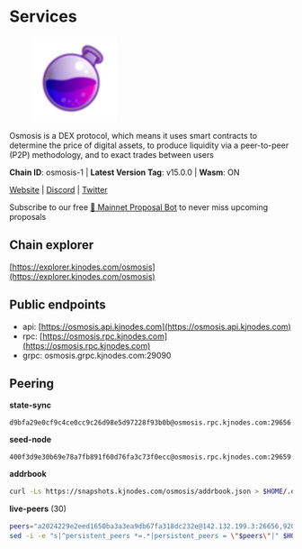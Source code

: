 # Services

<figure><img src="https://raw.githubusercontent.com/kj89/cosmos-images/main/logos/osmosis.png" width="150" alt=""><figcaption></figcaption></figure>

Osmosis is a DEX protocol, which means it uses smart contracts  to determine the price of digital assets, to produce liquidity  via a peer-to-peer (P2P) methodology, and to exact trades between users

**Chain ID**: osmosis-1 | **Latest Version Tag**: v15.0.0 | **Wasm**: ON

[Website](https://osmosis.zone) | [Discord](https://discord.gg/osmosis) | [Twitter](https://twitter.com/osmosiszone)



Subscribe to our free [🤖 Mainnet Proposal Bot](https://t.me/kjnodes_proposal_bot) to never miss upcoming proposals


## Chain explorer
[https://explorer.kjnodes.com/osmosis](https://explorer.kjnodes.com/osmosis)

## Public endpoints

* api: [https://osmosis.api.kjnodes.com](https://osmosis.api.kjnodes.com)
* rpc: [https://osmosis.rpc.kjnodes.com](https://osmosis.rpc.kjnodes.com)
* grpc: osmosis.grpc.kjnodes.com:29090

## Peering

**state-sync**

```text
d9bfa29e0cf9c4ce0cc9c26d98e5d97228f93b0b@osmosis.rpc.kjnodes.com:29656
```

**seed-node**

```text
400f3d9e30b69e78a7fb891f60d76fa3c73f0ecc@osmosis.rpc.kjnodes.com:29659
```

**addrbook**
```bash
curl -Ls https://snapshots.kjnodes.com/osmosis/addrbook.json > $HOME/.osmosisd/config/addrbook.json
```

**live-peers** (30)
```bash
peers="a2024229e2eed1650ba3a3ea9db67fa318dc232e@142.132.199.3:26656,9203fbde463bd66bb451da3de390c7d3515c2bf2@65.108.46.248:26656,d9bfa29e0cf9c4ce0cc9c26d98e5d97228f93b0b@65.109.88.38:29656,8a0caf4581f135b1468408ec398d94573da02e8c@198.244.202.140:26656,913e9db0332df1152e5afe032ab81bdb65e3f91c@110.11.23.44:26656,22c0c06ee183b47d75f8d8ec6d6c63dca90c90e5@54.156.184.104:26656,3197daa0ee5245b17a546be032ff0f6814e1d1db@148.251.191.239:26656,3e3f8f3a9ed941600550d090900aee639abb7906@93.159.134.158:56656,63b4a45bb2276fe141e69ce83750a2c53f1ceeda@198.244.202.196:26656,c0c2c6ff9e456dc31c7f697c81168267dbb49339@34.83.112.45:26656,0419c998d6aac0afdb05808ad9a935670248e209@65.108.204.56:26656,4d1828a3df5a7c3d05030897eb7c82e6ac79c520@135.181.138.95:12000,3226b67b2bb9da41b633392a785e87e8f6749939@162.55.245.149:12000,d40d9763093fa618ce3adbdd0e6758a5b33e9ca4@173.215.85.171:20050,f00230b8831dc5747808ca951e049323d03b00e3@20.14.83.162:26656,c257db7b3a7f61688c6452d1e9dcfb3034e54fe8@143.198.98.144:26656,f4b811759e55f665180545ad5e1b42573f660861@135.181.181.251:26656,2cb8dd6195c65458e3c18505bb70ce2ff624f85c@89.58.61.223:2000,42745690b41f6a7515c4a87d88efda2e82b55b76@78.46.94.183:26656,c124ce0b508e8b9ed1c5b6957f362225659b5343@169.155.169.186:26656,d4e6a9d74abbf4676c8fd2d58d27fc24b59056b9@143.198.22.206:26656,9987bc535ad3e14d022344deeee17e8cbe426af8@141.94.196.93:26656,33cf290cc0cfec8c59e6af86f1a5579303d21087@138.68.14.64:26656,4a837e3411b0281f00c07706cfea72d3ebc575f1@176.9.38.49:26656,7f36123a395e902deaecf63bdaf5656bbb209623@15.204.52.75:26656,da7994c3dc691b1f24aa3811a11d90c27683a307@66.206.15.130:26656,b50f242b1cce3b4a74ef2503aee317c23b822ec3@20.229.193.38:26656,a52bf14440a44ea8314b1e4fc2bc9917e7af5f18@65.109.52.178:26656,34340a9151d4a97a850d2cd64d8778279faf3f96@194.163.181.100:26656,ab4ea418db1c65c2517975988e2f35891637ff4a@185.111.159.235:2000"
sed -i -e "s|^persistent_peers *=.*|persistent_peers = \"$peers\"|" $HOME/.osmosisd/config/config.toml
```

